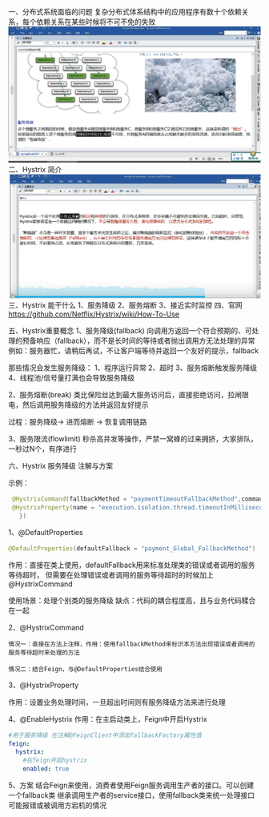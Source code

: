 一、分布式系统面临的问题
    复杂分布式体系结构中的应用程序有数十个依赖关系，每个依赖关系在某些时候将不可不免的失败
![img.png](img/hy1.png)
二、Hystrix 简介
![img.png](img/hy2.png)
三、Hystrix 能干什么
1、服务降级
2、服务熔断
3、接近实时监控
四、官网 https://github.com/Netflix/Hystrix/wiki/How-To-Use

五、Hystrix重要概念
1、服务降级(fallback)
向调用方返回一个符合预期的、可处理的预备响应（fallback），而不是长时间的等待或者抛出调用方无法处理的异常
例如：服务器忙，请稍后再试，不让客户端等待并返回一个友好的提示，fallback

那些情况会发生服务降级：
    1、程序运行异常
    2、超时
    3、服务熔断触发服务降级
    4、线程池/信号量打满也会导致服务降级

2、服务熔断(break)
类比保险丝达到最大服务访问后，直接拒绝访问，拉闸限电，然后调用服务降级的方法并返回友好提示

过程：服务降级-> 进而熔断 -> 恢复调用链路

3、服务限流(flowlimit)
秒杀高并发等操作，严禁一窝蜂的过来拥挤，大家排队，一秒过N个，有序进行


六、Hystrix 服务降级 注解与方案

示例：
```java
 @HystrixCommand(fallbackMethod = "paymentTimeoutFallbackMethod",commandProperties = {
 @HystrixProperty(name = "execution.isolation.thread.timeoutInMilliseconds" ,value = "1500")
   })
```
1、@DefaultProperties
```java
@DefaultProperties(defaultFallback = "payment_Global_FallbackMethod")
```
作用：直接在类上使用，defaultFallback用来标准处理类的错误或者调用的服务等待超时，
但需要在处理错误或者调用的服务等待超时的时候加上@HystrixCommand

使用场景：处理个别类的服务降级   缺点：代码的耦合程度高，且与业务代码糅合在一起


2、@HystrixCommand

    情况一：直接在方法上注释，作用：使用fallbackMethod来标识本方法出现错误或者调用的服务等待超时来处理的方法
    
    情况二：结合Feign，与@DefaultProperties结合使用
3、@HystrixProperty

作用：设置业务处理时间，一旦超出时间则有服务降级方法来进行处理

4、@EnableHystrix
作用：在主启动类上，Feign中开启Hystrix

```yaml
#用于服务降级 在注解@FeignClient中添加fallbackFactory属性值
feign:
  hystrix:
    #在feign开启hystrix
    enabled: true
```

5、方案
结合Feign来使用，消费者使用Feign服务调用生产者的接口。可以创建一个fallback类
继承调用生产者的service接口，使用fallback类来统一处理接口可能报错或被调用方宕机的情况




